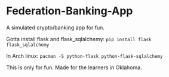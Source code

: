 # Federation-Banking-App
A simulated crypto/banking app for fun.

Gotta install flask and flask_sqlalchemy: `pip install flask flask_sqlalchemy`

In Arch linux: `pacman -S python-flask python-flask-sqlalchemy`

This is only for fun. Made for the learners in Oklahoma.
